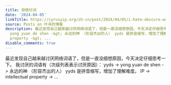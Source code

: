 ```yaml
---
title: 拒绝烂词
date: '2024-04-05'
linkTitle: https://cyrusyip.org/zh-cn/post/2024/04/05/i-hate-obscure-words/
source: Posts on 叶寻的博客
description: 最近发现自己越来越讨厌网络词语了，但是一直没细想原因，今天决定仔细思考一下。 我讨厌的词语有（次级列表表示讨厌原因）： yyds -&gt;
  yong yuan de shen -&gt; 永远的神 （形容杰出的人） yyds 是拼音缩写，增加了理解难度。 IP -&gt; intellectual
  property -&gt; ...
disable_comments: true
---
```

最近发现自己越来越讨厌网络词语了，但是一直没细想原因，今天决定仔细思考一下。 我讨厌的词语有（次级列表表示讨厌原因）： yyds -&gt; yong yuan de shen -&gt; 永远的神 （形容杰出的人） yyds 是拼音缩写，增加了理解难度。 IP -&gt; intellectual property -&gt; ...